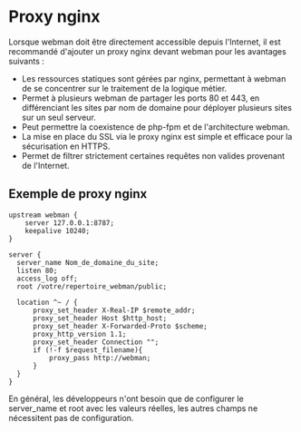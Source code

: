 # Proxy nginx

Lorsque webman doit être directement accessible depuis l'Internet, il est recommandé d'ajouter un proxy nginx devant webman pour les avantages suivants :

- Les ressources statiques sont gérées par nginx, permettant à webman de se concentrer sur le traitement de la logique métier.
- Permet à plusieurs webman de partager les ports 80 et 443, en différenciant les sites par nom de domaine pour déployer plusieurs sites sur un seul serveur.
- Peut permettre la coexistence de php-fpm et de l'architecture webman.
- La mise en place du SSL via le proxy nginx est simple et efficace pour la sécurisation en HTTPS.
- Permet de filtrer strictement certaines requêtes non valides provenant de l'Internet.

## Exemple de proxy nginx
```
upstream webman {
    server 127.0.0.1:8787;
    keepalive 10240;
}

server {
  server_name Nom_de_domaine_du_site;
  listen 80;
  access_log off;
  root /votre/repertoire_webman/public;

  location ^~ / {
      proxy_set_header X-Real-IP $remote_addr;
      proxy_set_header Host $http_host;
      proxy_set_header X-Forwarded-Proto $scheme;
      proxy_http_version 1.1;
      proxy_set_header Connection "";
      if (!-f $request_filename){
          proxy_pass http://webman;
      }
  }
}
```

En général, les développeurs n'ont besoin que de configurer le server_name et root avec les valeurs réelles, les autres champs ne nécessitent pas de configuration.
